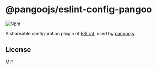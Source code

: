 # @pangoojs/eslint-config-pangoo

[![Npm](https://img.shields.io/npm/v/@pangoojs/eslint-config-pangoo)](https://www.npmjs.com/package/@pangoojs/eslint-config-pangoo)

A shareable configuration plugin of [ESLint](https://eslint.org), used by [pangoojs](https://pangoojs.com).

## License

MIT
